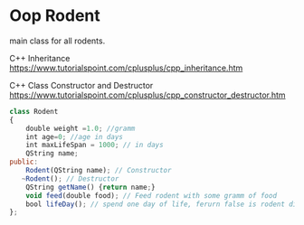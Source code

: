 # Oop Rodent
main class for all rodents.

C++ Inheritance
https://www.tutorialspoint.com/cplusplus/cpp_inheritance.htm

C++ Class Constructor and Destructor
https://www.tutorialspoint.com/cplusplus/cpp_constructor_destructor.htm

```javascript
class Rodent
{
    double weight =1.0; //gramm
    int age=0; //age in days
    int maxLifeSpan = 1000; // in days
    QString name;
public:
    Rodent(QString name); // Constructor
   ~Rodent(); // Destructor
    QString getName() {return name;}
    void feed(double food); // Feed rodent with some gramm of food
    bool lifeDay(); // spend one day of life, ferurn false is rodent die.
};
```
